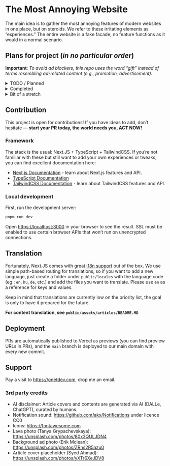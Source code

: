 # The Most Annoying Website

The main idea is to gather the most annoying features of modern websites in one place, but on steroids. We refer to these irritating elements as “experiences.” The entire website is a fake facade; no feature functions as it would in a normal scenario.

## Plans for project (_in no particular order_)

**Important**: *To avoid ad blockers, this repo uses the word “gift” instead of terms resembling ad-related content (e.g., promotion, advertisement).*

<details>
  <summary>TODO / Planned</summary>

  - [ ] Create a captcha where you need to select all the images with a car on it but none of the images have a car on them and captcha fails
  - [ ] Fake search page that:
    - [ ] Autocorrects the user to all the wrong terms
    - [ ] Doesn’t actually work or return any results
  - [ ] Newsletter modal that appears when the user leaves the screen or scrolls down a bit
  - [ ] Request for location permission (don’t worry, the website won’t use your location)
  - [ ] Sticky video player that obscures page visibility (with audio)
  - [ ] Low-quality images
  - [ ] Age verification on certain images
  - [ ] Move the articles outside of this repo
</details>

<details>
  <summary>Completed</summary>

  - [x] Fake registration:
    - [x] Difficult age selector
    - [x] Password validator that shows only one error and has absurdly complex rules that contradict each other
  - [x] Fake login with an unsolvable captcha
  - [x] Fake “forgot password” page with a message like “LOL, try harder next time, can’t help you”
  - [x] Multilanguage support
  - [x] Chat bubble with incoming messages and notification sound
  - [x] “Read more” link at the bottom of articles
  - [x] Marquee text
  - [x] Wheel of Fortune-style coupon modal
  - [x] Exit confirmation when trying to leave the page
  - [x] Dynamic title update when the user is on another tab
  - [x] Request for notification permission (don’t worry, the website won’t send any notifications)
  - [x] Dead pixel effect
  - [x] Funny, silly content (Part 1)
</details>

<details>
  <summary>Bit of a stretch</summary>

  - [ ] Design (even though the site is fine with a bad design)
  - [ ] Funny, silly content (Part 2)
  - [ ] Dead pixel patch
  - [ ] Randomly loading images while scrolling (causing layout shifting)
</details>

## Contribution

This project is open for contributions! If you have ideas to add, don’t hesitate — **start your PR today, the world needs you, ACT NOW!**

### Framework

The stack is the usual: Next.JS + TypeScript + TailwindCSS. If you’re not familiar with these but still want to add your own experiences or tweaks, you can find excellent documentation here:

- [Next.js Documentation](https://nextjs.org/docs) - learn about Next.js features and API.
- [TypeScript Documentation](https://www.typescriptlang.org/docs/)
- [TailwindCSS Documentation](https://tailwindcss.com/docs) - learn about TailwindCSS features and API.

### Local development

First, run the development server:

```bash
pnpm run dev
```

Open [https://localhost:3000](https://localhost:3000) in your browser to see the result. SSL must be enabled to use certain browser APIs that won’t run on unencrypted connections.

## Translation

Fortunately, Next.JS comes with great [i18n support](https://nextjs.org/docs/pages/building-your-application/routing/internationalization) out of the box. We use simple path-based routing for translations, so if you want to add a new language, just create a folder under `public/locales` with the language code (eg.: `en`, `hu`, `de`, etc.) and add the files you want to translate. Please use `en` as a reference for keys and values.

Keep in mind that translations are currently low on the priority list, the goal is only to have it prepared for the future.

**For content translation, see `public/assets/articles/README.MD`**

## Deployment

PRs are automatically published to Vercel as previews (you can find preview URLs in PRs), and the `main` branch is deployed to our main domain with every new commit.

## Support

Pay a visit to https://onetdev.com, drop me an email.

### 3rd party credits

- AI disclaimer: Article covers and contents are generated via AI (DALLe, ChatGPT), curated by humans.
- Notification sound: https://github.com/akx/Notifications under licence CC0
- Icons: https://fontawesome.com
- Lava photo (Tanya Grypachevskaya): https://unsplash.com/photos/80x3QULJDN4
- Background ad photo (Erik Mclean): https://unsplash.com/photos/ZRns2R5azu0
- Article cover placeholder (Syed Ahmad): https://unsplash.com/photos/yXTr6XeJDV8
